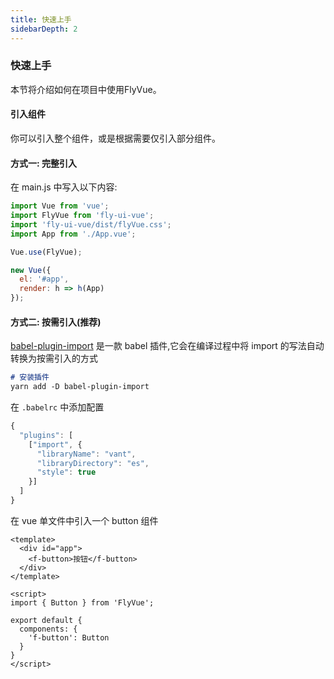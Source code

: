 ```yaml
---
title: 快速上手
sidebarDepth: 2
---
```


### 快速上手

本节将介绍如何在项目中使用FlyVue。

#### 引入组件

你可以引入整个组件，或是根据需要仅引入部分组件。

#### 方式一: 完整引入

在 main.js 中写入以下内容:

```js
import Vue from 'vue';
import FlyVue from 'fly-ui-vue';
import 'fly-ui-vue/dist/flyVue.css';
import App from './App.vue';

Vue.use(FlyVue);

new Vue({
  el: '#app',
  render: h => h(App)
});
```

#### 方式二: 按需引入(推荐)

[babel-plugin-import](https://github.com/ant-design/babel-plugin-import) 是一款 babel 插件,它会在编译过程中将 import 的写法自动转换为按需引入的方式


```md
# 安装插件
yarn add -D babel-plugin-import
```

在 `.babelrc` 中添加配置

```js
{
  "plugins": [
    ["import", {
      "libraryName": "vant",
      "libraryDirectory": "es",
      "style": true
    }]
  ]
}
```

在 vue 单文件中引入一个 button 组件

```vue
<template>
  <div id="app">
    <f-button>按钮</f-button>
  </div>
</template>

<script>
import { Button } from 'FlyVue';

export default {
  components: {
    'f-button': Button
  }
}
</script>
```

<!-- #### 方式三: 通过CDN引入 -->

